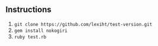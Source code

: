 ## Instructions

1. `git clone https://github.com/lexiht/test-version.git`
2. `gem install nokogiri`
3. `ruby test.rb`
